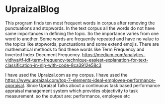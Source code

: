 # UpraizalBlog

This program finds ten most frequent words in corpus after removing the punctuations and stopwords.
In the text corpus all the words do not have same importances in defining the topic. So the importance varies  from one word to another. Some words are frequently repeated and have no value to the topics like stopwords, punctuations and some extend emojis. There are mathematical methods to find these words like Term Frequency and Inverted Index Document Frequency.
https://medium.com/analytics-vidhya/tf-idf-term-frequency-technique-easiest-explanation-for-text-classification-in-nlp-with-code-8ca3912e58c3

I have used the Upraizal.com as my corpus. I have used the https://www.upraizal.com/top-7-elements-ideal-employee-performance-appraisal. 
Since Upraizal Talks about a continuous task based performance appraisal management system which provides objectivity to task measurement.
so the output are: performance, employee etc
